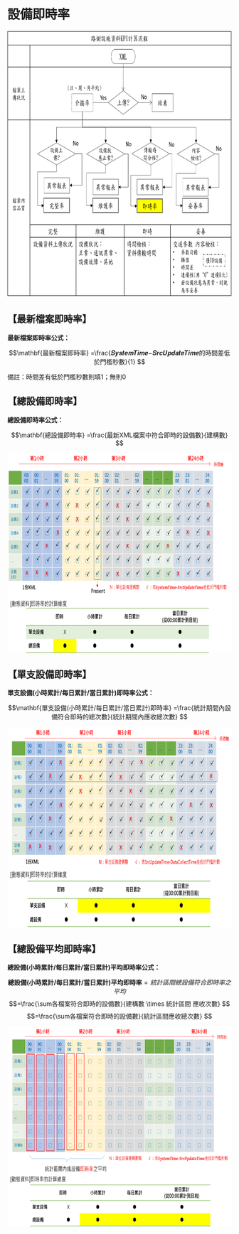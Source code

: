 # 設備即時率


   <div align=center><img src="https://github.com/trafficmotc/UploadInformation/blob/master/KPI/KPI計算流程之即時率.png" width="800" height="600" /></div>



## 【最新檔案即時率】


      
**最新檔案即時率公式：**    

$$\mathbf{最新檔案即時率} =\frac{𝑺𝒚𝒔𝒕𝒆𝒎𝑻𝒊𝒎𝒆−𝑺𝒓𝒄𝑼𝒑𝒅𝒂𝒕𝒆𝑻𝒊𝒎𝒆的時間差低於門檻秒數}{1} $$

備註：時間差有低於門檻秒數則填1；無則0





## 【總設備即時率】

**總設備即時率公式：**     

$$\mathbf{總設備即時率} =\frac{最新XML檔案中符合即時的設備數}{建構數} $$


  
   <div align=center><img src="https://github.com/trafficmotc/UploadInformation/blob/master/KPI/總設備即時率.png" width="800" height="450" /></div>
     


## 【單支設備即時率】

**單支設備(小時累計/每日累計/當日累計)即時率公式：**

 $$\mathbf{單支設備(小時累計/每日累計/當日累計)即時率} =\frac{統計期間內設備符合即時的總次數}{統計期間內應收總次數} $$


   <div align=center><img src="https://github.com/trafficmotc/UploadInformation/blob/master/KPI/單支設備即時率.png" width="800" height="450" /></div>




## 【總設備平均即時率】


**總設備(小時累計/每日累計/當日累計)平均即時率公式：**

 $$\mathbf{總設備(小時累計/每日累計/當日累計)平均即時率} =統計區間總設備符合即時率之平均$$
 $$=\frac{\sum各檔案符合即時的設備數}{建構數 \times 統計區間 應收次數} $$
 $$=\frac{\sum各檔案符合即時的設備數}{統計區間應收總次數} $$
 
  
   <div align=center><img src="https://github.com/trafficmotc/UploadInformation/blob/master/KPI/總設備平均即時率.png" width="800" height="450" /></div>
